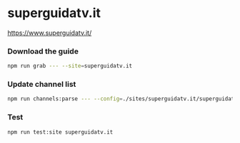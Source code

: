 # superguidatv.it

https://www.superguidatv.it/

### Download the guide

```sh
npm run grab --- --site=superguidatv.it
```

### Update channel list

```sh
npm run channels:parse --- --config=./sites/superguidatv.it/superguidatv.it.config.js --output=./sites/superguidatv.it/superguidatv.it.channels.xml
```

### Test

```sh
npm run test:site superguidatv.it
```
